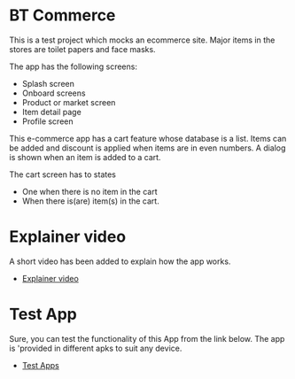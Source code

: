 # BT Commerce

This is a test project which mocks an ecommerce site. 
Major items in the stores are toilet papers and face masks.

The app has the following screens:
* Splash screen
* Onboard screens
* Product or market screen
* Item detail page
* Profile screen

This e-commerce app has a cart feature whose database is a list. Items can be added 
and discount is applied when items are in even numbers. A dialog is shown when an item
is added to a cart.

The cart screen has to states
* One when there is no item in the cart
* When there is(are) item(s) in the cart.


# Explainer video

A short video has been added to explain how the app works.

- [Explainer video](https://www.loom.com/share/921954adae504e5c9624bd236d52e01c)



# Test App

Sure, you can test the functionality of this App from the link below. The app is 'provided
in different apks to suit any device.

- [Test Apps](https://github.com/JAtoms/Bt-Commerce/tree/dashboard/assets/test_app)


